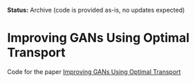 **Status:** Archive (code is provided as-is, no updates expected)

# Improving GANs Using Optimal Transport

Code for the paper [Improving GANs Using Optimal Transport](https://arxiv.org/abs/1803.05573)
